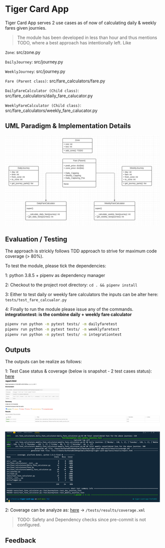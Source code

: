 # Tiger Card App

Tiger Card App serves 2 use cases as of now of calculating daily & weekly fares given journies.

> The module has been developed in less than hour and thus mentions TODO, where a best approach has intentionally left. Like

`Zone`: src/zone.py

`DailyJourney`: src/journey.py

`WeeklyJourney`: src/journey.py

`Fare (Parent class)`: src/fare_calculators/fare.py

`DailyFareCalculator (Child class)`: src/fare_calculators/daily_fare_calucator.py

`WeeklyFareCalculator (Child class)`: src/fare_calculators/weekly_fare_calucator.py

## UML Paradigm & Implementation Details

![details](./implementation_details.png)

## Evaluation / Testing

The approach is strickly follows TDD approach to strive for maximum code coverage (> 80%).

To test the module, please tick the dependencies:

1: python 3.8.5 + pipenv as dependency manager

2: Checkout to the project root directory:
```cd . && pipenv install```

3: Either to test daily or weekly fare calculators the inputs can be alter here: `tests/test_fare_calcualor.py`

4: Finally to run the module please issue any of the commands.
<br>**integrationtest: is the combine daily + weekly fare calculator**

```bash
pipenv run python -m pytest tests/ -m dailyfaretest
pipenv run python -m pytest tests/ -m weeklyfaretest
pipenv run python -m pytest tests/ -m integrationtest
```

## Outputs

The outputs can be realize as follows:

1: Test Case status & coverage (below is snapshot - 2 test cases status): [here](./tests/results/report.html)
![tests_results](./tests/results/assets/images/result.png)

![tests_results 2](./tests/results/assets/images/result_2.png)

2: Coverage can be analyze as: [here](./tests/results/coverage.xml) -> `/tests/results/coverage.xml`

> TODO: Safety and Dependency checks since pre-commit is not configured.

## Feedback
